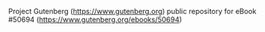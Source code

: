 Project Gutenberg (https://www.gutenberg.org) public repository for
eBook #50694 (https://www.gutenberg.org/ebooks/50694)

